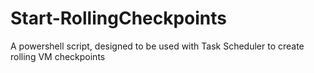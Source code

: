 # Start-RollingCheckpoints
A powershell script, designed to be used with Task Scheduler to create rolling VM checkpoints
